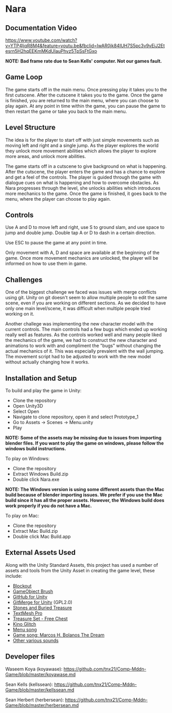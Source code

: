 # Nara

## Documentation Video

https://www.youtube.com/watch?v=YTP4IjqR8M4&feature=youtu.be&fbclid=IwAR0jk84IUH7S5pc3v9vEiJ2Etesrn5H2hqEEKmMKdUIauPhvz5TpSsFtGxo

<b>NOTE: Bad frame rate due to Sean Kells' computer. Not our games fault. </b>

## Game Loop

The game starts off in the main menu. Once pressing play it takes you to the first cutscene. After the cutscene it takes you to the game. Once the game is finished, you are returned to the main menu, where you can choose to play again. At any point in time within the game, you can pause the game to then restart the game or take you back to the main menu. 

## Level Structure

The idea is for the player to start off with just simple movements such as moving left and right and a single jump.
As the player explores the world they unlock more movement abilities which allows the player to explore more areas,
and unlock more abilities.

The game starts off in a cutscene to give background on what is happening. After the cutscene, the player enters the game and has a chance to explore and get a feel of the controls. The player is guided through the game with dialogue cues on what is happening and how to overcome obstacles. As Nara progresses through the level, she unlocks abilities which introduces more mechanics to the game. Once the game is finished, it goes back to the menu, where the player can choose to play again. 

## Controls

Use A and D to move left and right, use S to ground slam, and use space to jump and double jump. Double tap A or D to dash in a certain direction. 

Use ESC to pause the game at any point in time. 

Only movement with A, D and space are available at the beginning of the game. Once more movement mechanics are unlocked, the player will be informed on how to use them in game. 

## Challenges

One of the biggest challenge we faced was issues with merge conflicts using git. Unity on git doesn't seem to allow multiple people to edit the same scene, even if you are working on different sections. As we decided to have only one main level/scene, it was difficult when multiple people tried working on it. 

Another challege was implementing the new character model with the current controls. The main controls had a few bugs which ended up working really well as features. As the controls worked well and many people liked the mechanics of the game, we had to construct the new character and animations to work with and compliment the "bugs" without changing the actual mechanics of it. This was especially prevalent with the wall jumping. The movement script had to be adjusted to work with the new model without actually changing how it works. 

## Installation and Setup

To build and play the game in Unity:
* Clone the repository 
* Open Unity3D
* Select Open
* Navigate to clone repository, open it and select Prototype_1
* Go to Assets -> Scenes -> Menu.unity
* Play

<b>NOTE: Some of the assets may be missing due to issues from importing blender files. If you want to play the game on windows, please follow the windows build instructions. </b>

To play on Windows:
* Clone the repository
* Extract Windows Build.zip
* Double click Nara.exe

<b>NOTE: The Windows version is using some different assets than the Mac build because of blender importing issues. We prefer if you use the Mac build since it has all the proper assets. However, the Windows build does work properly if you do not have a Mac.</b>

To play on Mac:
* Clone the repository 
* Extract Mac Build.zip
* Double click Mac Build.app

## External Assets Used

Along with the Unity Standard Assets, this project has used a number of assets and tools from the Unity Asset in creating the game level, these include:

* [Blockout](https://assetstore.unity.com/packages/tools/level-design/blockout-100388)
* [GameObject Brush](https://assetstore.unity.com/packages/tools/utilities/gameobject-brush-118135)
* [GitHub for Unity](https://assetstore.unity.com/packages/tools/version-control/github-for-unity-118069)
* [GitMerge for Unity](https://flashg.github.io/GitMerge-for-Unity/) (GPL2.0)
* [Stones and Buried Treasure](https://assetstore.unity.com/packages/3d/environments/fantasy/stones-and-buried-treasure-95557)
* [TextMesh Pro](https://assetstore.unity.com/packages/essentials/beta-projects/textmesh-pro-84126)
* [Treasure Set - Free Chest](https://assetstore.unity.com/packages/3d/props/interior/treasure-set-free-chest-72345)
* [Kino Glitch](https://github.com/keijiro/KinoGlitch)
* [Menu song](https://soundimage.org/fantasywonder/)
* [Game song: Marcos H. Bolanos The Dream](http://freemusicarchive.org/member/AJStetson/Atmospheric_Magical_Expansive_Fantasy)
* [Other various sounds](https://freesound.org/people/tnx21/downloaded_sounds/)

## Developer files

Waseem Koya (koyawase): https://github.com/tnx21/Comp-Mddn-Game/blob/master/koyawase.md

Sean Kells (kellssean): https://github.com/tnx21/Comp-Mddn-Game/blob/master/kellssean.md

Sean Herbert (herbersean): https://github.com/tnx21/Comp-Mddn-Game/blob/master/herbersean.md
